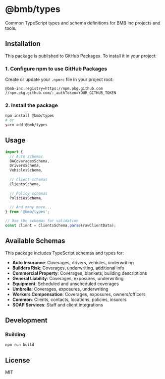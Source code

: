 # @bmb/types

Common TypeScript types and schema definitions for BMB Inc projects and tools.

## Installation

This package is published to GitHub Packages. To install it in your project:

### 1. Configure npm to use GitHub Packages

Create or update your `.npmrc` file in your project root:

```
@bmb-inc:registry=https://npm.pkg.github.com
//npm.pkg.github.com/:_authToken=YOUR_GITHUB_TOKEN
```

### 2. Install the package

```bash
npm install @bmb/types
# or
yarn add @bmb/types
```

## Usage

```typescript
import { 
  // Auto schemas
  BACoveragesSchema,
  DriversSchema,
  VehiclesSchema,
  
  // Client schemas
  ClientsSchema,
  
  // Policy schemas
  PoliciesSchema,
  
  // And many more...
} from '@bmb/types';

// Use the schemas for validation
const client = ClientsSchema.parse(rawClientData);
```

## Available Schemas

This package includes TypeScript schemas and types for:

- **Auto Insurance**: Coverages, drivers, vehicles, underwriting
- **Builders Risk**: Coverages, underwriting, additional info
- **Commercial Property**: Coverages, blankets, building descriptions
- **General Liability**: Coverages, exposures, underwriting
- **Equipment**: Scheduled and unscheduled coverages
- **Umbrella**: Coverages, exposures, underwriting
- **Workers Compensation**: Coverages, exposures, owners/officers
- **Common**: Clients, contacts, locations, policies, insurors
- **SOAP Services**: Staff and client integrations

## Development

### Building

```bash
npm run build
```

## License

MIT 